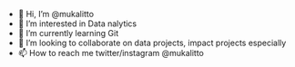- 👋 Hi, I’m @mukalitto
- 👀 I’m interested in Data nalytics
- 🌱 I’m currently learning Git
- 💞️ I’m looking to collaborate on data projects, impact projects especially 
- 📫 How to reach me twitter/instagram @mukalitto

<!---
mukalitto/mukalitto is a ✨ special ✨ repository because its `README.md` (this file) appears on your GitHub profile.
You can click the Preview link to take a look at your changes.
--->
